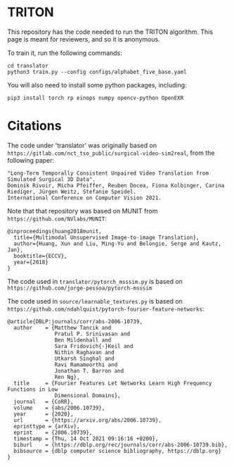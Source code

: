 # TRITON
This repository has the code needed to run the TRITON algorithm. This page is meant for reviewers, and so it is anonymous.

To train it, run the following commands:

```
cd translator
python3 train.py --config configs/alphabet_five_base.yaml
```

You will also need to install some python packages, including:
```
pip3 install torch rp einops numpy opencv-python OpenEXR
```

# Citations
The code under 'translator' was originally based on ```https://gitlab.com/nct_tso_public/surgical-video-sim2real```, from the following paper:

```
"Long-Term Temporally Consistent Unpaired Video Translation from Simulated Surgical 3D Data".
Dominik Rivoir, Micha Pfeiffer, Reuben Docea, Fiona Kolbinger, Carina Riediger, Jürgen Weitz, Stefanie Speidel.
International Conference on Computer Vision 2021.
```

Note that that repository was based on MUNIT from ```https://github.com/NVlabs/MUNIT```:
```
@inproceedings{huang2018munit,
  title={Multimodal Unsupervised Image-to-image Translation},
  author={Huang, Xun and Liu, Ming-Yu and Belongie, Serge and Kautz, Jan},
  booktitle={ECCV},
  year={2018}
}
```

The code used in `translator/pytorch_msssim.py` is based on  ```https://github.com/jorge-pessoa/pytorch-msssim```

The code used in `source/learnable_textures.py` is based on `https://github.com/ndahlquist/pytorch-fourier-feature-networks`:
```
@article{DBLP:journals/corr/abs-2006-10739,
  author    = {Matthew Tancik and
               Pratul P. Srinivasan and
               Ben Mildenhall and
               Sara Fridovich{-}Keil and
               Nithin Raghavan and
               Utkarsh Singhal and
               Ravi Ramamoorthi and
               Jonathan T. Barron and
               Ren Ng},
  title     = {Fourier Features Let Networks Learn High Frequency Functions in Low
               Dimensional Domains},
  journal   = {CoRR},
  volume    = {abs/2006.10739},
  year      = {2020},
  url       = {https://arxiv.org/abs/2006.10739},
  eprinttype = {arXiv},
  eprint    = {2006.10739},
  timestamp = {Thu, 14 Oct 2021 09:16:16 +0200},
  biburl    = {https://dblp.org/rec/journals/corr/abs-2006-10739.bib},
  bibsource = {dblp computer science bibliography, https://dblp.org}
}
```





